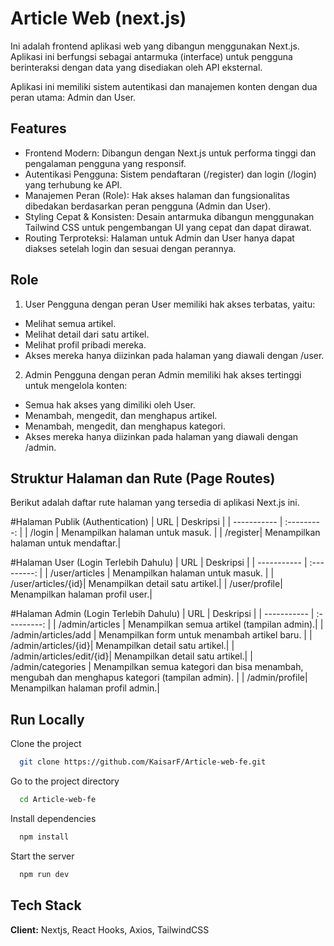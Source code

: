 
# Article Web (next.js)

Ini adalah frontend aplikasi web yang dibangun menggunakan Next.js. Aplikasi ini berfungsi sebagai antarmuka (interface) untuk pengguna berinteraksi dengan data yang disediakan oleh API eksternal.

Aplikasi ini memiliki sistem autentikasi dan manajemen konten dengan dua peran utama: Admin dan User.


## Features

- Frontend Modern: Dibangun dengan Next.js untuk performa tinggi dan pengalaman pengguna yang responsif.
- Autentikasi Pengguna: Sistem pendaftaran (/register) dan login (/login) yang terhubung ke API.
- Manajemen Peran (Role): Hak akses halaman dan fungsionalitas dibedakan berdasarkan peran pengguna (Admin dan User).
- Styling Cepat & Konsisten: Desain antarmuka dibangun menggunakan Tailwind CSS untuk pengembangan UI yang cepat dan dapat dirawat.
- Routing Terproteksi: Halaman untuk Admin dan User hanya dapat diakses setelah login dan sesuai dengan perannya.


## Role

1. User
Pengguna dengan peran User memiliki hak akses terbatas, yaitu:
- Melihat semua artikel.
- Melihat detail dari satu artikel.
- Melihat profil pribadi mereka.
- Akses mereka hanya diizinkan pada halaman yang diawali dengan /user.
2. Admin
Pengguna dengan peran Admin memiliki hak akses tertinggi untuk mengelola konten:
- Semua hak akses yang dimiliki oleh User.
- Menambah, mengedit, dan menghapus artikel.
- Menambah, mengedit, dan menghapus kategori.
- Akses mereka hanya diizinkan pada halaman yang diawali dengan /admin.
## Struktur Halaman dan Rute (Page Routes)
Berikut adalah daftar rute halaman yang tersedia di aplikasi Next.js ini.

#Halaman Publik (Authentication)
| URL | Deskripsi |
| ----------- | :---------: |
| /login | Menampilkan halaman untuk masuk. | 
| /register| Menampilkan halaman untuk mendaftar.| 

#Halaman User (Login Terlebih Dahulu)
| URL | Deskripsi |
| ----------- | :---------: |
| /user/articles | Menampilkan halaman untuk masuk. | 
| /user/articles/{id}| 	Menampilkan detail satu artikel.| 
| /user/profile| Menampilkan halaman profil user.| 

#Halaman Admin (Login Terlebih Dahulu)
| URL | Deskripsi |
| ----------- | :---------: |
| /admin/articles | Menampilkan semua artikel (tampilan admin).| 
| /admin/articles/add | Menampilkan form untuk menambah artikel baru. | 
| /admin/articles/{id}| 	Menampilkan detail satu artikel.| 
| /admin/articles/edit/{id}| 	Menampilkan detail satu artikel.| 
| /admin/categories | Menampilkan semua kategori dan bisa menambah, mengubah dan menghapus kategori (tampilan admin). | 
| /admin/profile| Menampilkan halaman profil admin.| 

## Run Locally

Clone the project

```bash
  git clone https://github.com/KaisarF/Article-web-fe.git
```

Go to the project directory

```bash
  cd Article-web-fe
```

Install dependencies

```bash
  npm install
```

Start the server

```bash
  npm run dev
```


## Tech Stack

**Client:** Nextjs, React Hooks, Axios, TailwindCSS


